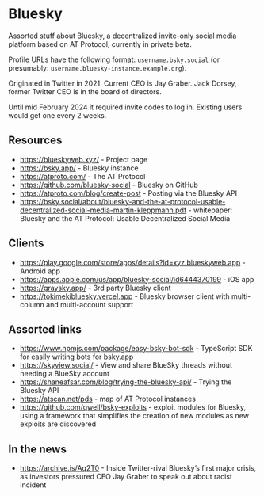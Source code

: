 # Bluesky

Assorted stuff about Bluesky, a decentralized invite-only social media platform based on AT Protocol, currently in private beta.

Profile URLs have the following format: `username.bsky.social` (or presumably: `username.bluesky-instance.example.org`).

Originated in Twitter in 2021. Current CEO is Jay Graber. Jack Dorsey, former Twitter CEO is in the board of directors.

Until mid February 2024 it required invite codes to log in. Existing users would get one every 2 weeks. 

## Resources

- https://blueskyweb.xyz/ - Project page
- https://bsky.app/ - Bluesky instance
- https://atproto.com/ - The AT Protocol
- https://github.com/bluesky-social - Bluesky on GitHub
- https://atproto.com/blog/create-post - Posting via the Bluesky API
- https://bsky.social/about/bluesky-and-the-at-protocol-usable-decentralized-social-media-martin-kleppmann.pdf - whitepaper: Bluesky and the AT Protocol: Usable Decentralized Social Media

## Clients

- https://play.google.com/store/apps/details?id=xyz.blueskyweb.app - Android app
- https://apps.apple.com/us/app/bluesky-social/id6444370199 - iOS app
- https://graysky.app/ - 3rd party Bluesky client
- https://tokimekibluesky.vercel.app - Bluesky browser client with multi-column and multi-account support

## Assorted links

- https://www.npmjs.com/package/easy-bsky-bot-sdk - TypeScript SDK for easily writing bots for bsky.app
- https://skyview.social/ - View and share BlueSky threads without needing a BlueSky account
- https://shaneafsar.com/blog/trying-the-bluesky-api/ - Trying the Bluesky API
- https://atscan.net/pds - map of AT Protocol instances
- https://github.com/qwell/bsky-exploits - exploit modules for Bluesky, using a framework that simplifies the creation of new modules as new exploits are discovered

## In the news

- https://archive.is/Aq2T0 - Inside Twitter-rival Bluesky’s first major crisis, as investors pressured CEO Jay Graber to speak out about racist incident

